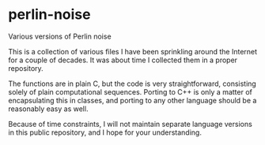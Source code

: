 # perlin-noise
Various versions of Perlin noise

This is a collection of various files I have been sprinkling around
the Internet for a couple of decades. It was about time I collected
them in a proper repository.

The functions are in plain C, but the code is very straightforward,
consisting solely of plain computational sequences. Porting to C++
is only a matter of encapsulating this in classes, and porting to
any other language should be a reasonably easy as well.

Because of time constraints, I will not maintain separate language
versions in this public repository, and I hope for your understanding.
